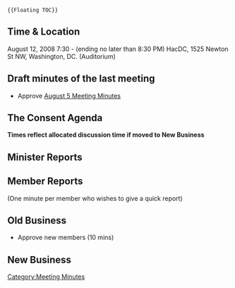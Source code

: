 ```{=mediawiki}
{{Floating TOC}}
```
## Time & Location

August 12, 2008 7:30 - (ending no later than 8:30 PM) HacDC, 1525 Newton
St NW, Washington, DC. (Auditorium)

## Draft minutes of the last meeting

-   Approve [ August 5 Meeting
    Minutes](Regular_Member_Meeting_Minutes_2008_08_05)

## The Consent Agenda

**Times reflect allocated discussion time if moved to New Business**

## Minister Reports

## Member Reports

(One minute per member who wishes to give a quick report)

## Old Business

-   Approve new members (10 mins)

## New Business

[Category:Meeting Minutes](Category:Meeting_Minutes)
